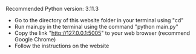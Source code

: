 Recommended Python version: 3.11.3

- Go to the directory of this website folder in your terminal using "cd"
- Run main.py in the terminal using the command "python main.py"
- Copy the link "http://127.0.0.1:5005" to your web browser (recommend Google Chrome)
- Follow the instructions on the website
